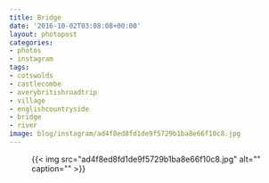 ```yaml
---
title: Bridge
date: '2016-10-02T03:08:08+00:00'
layout: photopost
categories:
- photos
- instagram
tags:
- cotswolds
- castlecombe
- averybritishroadtrip
- village
- englishcountryside
- bridge
- river
image: blog/instagram/ad4f8ed8fd1de9f5729b1ba8e66f10c8.jpg
---
```


<figure class="photo photo--square">
  {{< img src="ad4f8ed8fd1de9f5729b1ba8e66f10c8.jpg" alt="" caption="" >}}

</figure>



